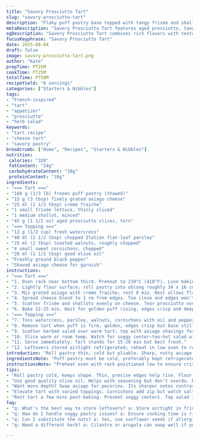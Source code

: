 ```yaml
---
title: "Savory Prosciutto Tart"
slug: "savory-prosciutto-tart"
description: "Flaky puff pastry base topped with tangy frisée and shallots, layered with torn aged prosciutto and a herby, crunchy nut garnish with a subtle sweet-sour hint from chopped cornichons. The nut element swapped from hazelnuts to toasted walnuts for earthier depth. Creme fraiche replaces heavy cream for tang and lighter texture. An aromatic parsley and watercress salad finishes the tart for freshness and peppery bite. Baked until golden, airy, and crisp around edges. Garnished with shaved aged asiago instead of parmesan for a nuttier punch. A balance of salty, creamy, crunchy, and sharp flavors with changing textures through each forkful."
metaDescription: "Savory Prosciutto Tart features aged prosciutto, tangy frisée, and crunchy walnuts on a flaky puff pastry base for a satisfying experience."
ogDescription: "Savory Prosciutto Tart combines rich flavors with textures: crisp pastry, creamy cheese, and peppery greens for a delightful dish to share."
focusKeyphrase: "Savory Prosciutto Tart"
date: 2025-08-04
draft: false
image: savory-prosciutto-tart.png
author: "Kate"
prepTime: PT25M
cookTime: PT25M
totalTime: PT50M
recipeYield: "6 servings"
categories: ["Starters & Nibbles"]
tags:
- "French-inspired"
- "tart"
- "appetizer"
- "prosciutto"
- "herb salad"
keywords:
- "tart recipe"
- "cheese tart"
- "savory pastry"
breadcrumb: ["Home", "Recipes", "Starters & Nibbles"]
nutrition: 
 calories: "320"
 fatContent: "24g"
 carbohydrateContent: "18g"
 proteinContent: "10g"
ingredients:
- "=== Tart ==="
- "160 g (1/3 lb) frozen puff pastry (thawed)"
- "15 g (3 tbsp) finely grated asiago cheese"
- "25 ml (1 1/2 tbsp) creme fraiche"
- "1 small frisée lettuce, thinly sliced"
- "1 medium shallot, minced"
- "45 g (1 1/2 oz) aged prosciutto slices, torn"
- "=== Topping ==="
- "12 g (1/2 cup) fresh watercress"
- "40 ml (2 1/2 tbsp) chopped Italian flat-leaf parsley"
- "25 ml (2 tbsp) toasted walnuts, roughly chopped"
- "4 small sweet cornichons, chopped"
- "20 ml (1 1/2 tbsp) good olive oil"
- "Freshly ground black pepper"
- "Shaved asiago cheese for garnish"
instructions:
- "=== Tart ==="
- "1. Oven rack near bottom third. Preheat to 210°C (410°F). Line baking sheet with parchment or silicone mat. Pastry cold but pliable."
- "2. Lightly flour surface; roll pastry into oblong roughly 34 x 16 cm (13 1/2 x 6 1/2 in). Chill 12 min to firm edges; they stay rigid and puff evenly."
- "3. Mix grated asiago with creme fraiche; rest 8 min. Rest allows flavors to marry and mixture to thicken slightly, spreading evenly without running."
- "4. Spread cheese blend to 1 cm from edges. Too close and edges won't rise properly."
- "5. Scatter frisée and shallots evenly on cheese. Tear prosciutto over top, avoiding clumps for even cooking. Layers create contrast in texture—don’t overload to avoid sogginess."
- "6. Bake 22-25 min. Wait for golden puff rising, edges crisp and deeply colored, slight scent of toasted cheese and meat releasing."
- "=== Topping ==="
- "7. Toss watercress, parsley, walnuts, cornichons with oil and pepper. Dressing bright to lighten rich tart. Nuts add satisfying crunch, cornichons burst with sweet-sour snap."
- "8. Remove tart when puff is firm, golden, edges crisp but base still tender to light touch—check underside gently with spatula to avoid burnt bottom."
- "9. Scatter herbed salad over warm tart; top with asiago shavings for nuttiness and salt hit."
- "10. Slice warm or room temp. Watch for soggy center—too-hot salad wilts greens excessively."
- "11. Serve immediately. Tart stands for 15-20 min but best fresh."
- "12. Leftovers stored airtight refrigerated; reheat in low oven to rekindle crispness, avoid microwave—it sogs pastry."
introduction: "Roll pastry thin, cold but pliable. Sharp, nutty asiago mixed with creme fraiche forms tangy base, replacing boring cream for cut-through richness and better bake. Crunchy frisée swaps endive; offers peppery freshness and avoids moisture trap. Shallot—small dice, fine—gives gentle shallot aroma without overpowering. Prosciutto torn not sliced; irregular pieces crisp edges, juicy centers. Switched hazelnuts for walnuts: deeper, earthier roast note, more rustic crunch. Cornichons up by one for extra twang, contrast to creamy cheese and fatty meat. Parsley with watercress for herbal lift—neglected pairing that’s worth mastering. Slightly higher heat and baking longer to golden edges but not burnt base. Finish with shaved asiago—not parmesan—for nuttier character. A tart playing contrasts: crisp, creamy, sour, crunch, bright. All in a flaky fold."
ingredientsNote: "Puff pastry must be cold, preferably kept refrigerated while working. Warm dough slips, toughens. Substitute asiago with well-aged pecorino or grana padano; avoid mild parmesan here—it melts differently and lacks bite. Creme fraiche softens tang, keeps base moist without watering down. Frisée can be tricky—excess moisture ruins crisp pastry; dry well. Shallots better than regular onions: subtler, sweeter, and less watery. Prosciutto: choose dry-cured, not wet or oily—moist meat releases water, sogs crust. If unavailable, thin serrano ham can substitute. Cornichons bring acidity and texture—replace with chopped capers or pickled jalapeño if preferred but dial back salt. Walnuts toast beautifully; if allergic, use toasted pumpkin seeds or almonds. Olive oil must be good quality, fruity, to lift salad dressing without heaviness."
instructionsNote: "Preheat oven with rack positioned low to ensure crisp bottom crust—common mistake to place too high and get soggy base. Chilling dough after shaping sets the edges, preventing shrinkage and preserving lift. Don’t pierce pastry when marking border—keeps steam in center and allows edges to puff. Spread cheese mix evenly but stop short of edges; helps edge rise properly and creates barrier for toppings. Spread toppings thin for even cooking; overloading causes uncooked wet spots. Baking longer at slightly higher temp draws out excess moisture and caramelizes meat and shallots, adding depth. Tart is done when edges are deep golden and puffed; pastry bottom tested with spatula for firmness. Resting briefly after baking avoids too-steamy center and sogginess. Herb salad adds brightness and crunch, wait to add until serving to keep freshness and texture. Serve warm or room temp for best texture combo. Leftover reheating trick: warm oven low and slow under foil to rekindle crispness; microwave ruins layers and blows steam inside."
tips:
- "Roll pastry cold, keeps shape. Thin, precise edges help rise. Flour lightly, avoid sticky mess. Refrigerate after shaping—rigid edges puff better. Check pastry for signs; it should feel adaptable yet firm."
- "Use good quality olive oil. Helps with seasoning but don't overdo. Nuts—toast them well. Walnuts deliver rustic flavor; if allergies arise, opt for toasted pumpkin seeds instead. Chopped almonds also work but alter profile."
- "Want more depth? Swap asiago for pecorino. Its sharper notes contrast with prosciutto. If frisée is wet, dry it thoroughly. Extra moisture can ruin crust. Soggy bases ruin a good tart."
- "Elevate tart with varied toppings. Cornichons add zip but watch salt balance. Don't overload; keep layers thin for even cooking. Overdoing it leads to wet spots—void that disappointment."
- "Rest tart a few mins post-baking. Prevent soggy centers. Top salad just before serving; keeps fresh crunch. Avoid wilting—wait until right time."
faq:
- "q: What's the best way to store leftovers? a: Store airtight in fridge but don't prep salad ahead. It wilts too fast. Reheat gently in low oven, avoid microwave. Soggy pastry is never appealing."
- "q: How do I handle soggy pastry issues? a: Ensure cooking time is right. Sometimes, checking base firmness helps too. If moisture seeps in, next time reduce toppings. Keep them thinner."
- "q: Can I substitute the nuts? a: Yes, use sunflower seeds if allergies hit hard. Almonds can work but they change crunch. Pumpkin seeds toast beautifully but have different taste."
- "q: Need a different herb? a: Cilantro or arugula can swap well if you're feeling change. Each brings distinct flavor. Check seasoning balance if swapping greens; flavors differ quite a bit."

---
```

